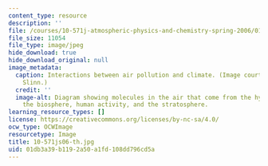 ```yaml
---
content_type: resource
description: ''
file: /courses/10-571j-atmospheric-physics-and-chemistry-spring-2006/01db3a39b1192a50a1fd108dd796cd5a_10-571js06-th.jpg
file_size: 11054
file_type: image/jpeg
hide_download: true
hide_download_original: null
image_metadata:
  caption: Interactions between air pollution and climate. (Image courtesy of Anne
    Slinn.)
  credit: ''
  image-alt: Diagram showing molecules in the air that come from the hydrosphere,
    the biosphere, human activity, and the stratosphere.
learning_resource_types: []
license: https://creativecommons.org/licenses/by-nc-sa/4.0/
ocw_type: OCWImage
resourcetype: Image
title: 10-571js06-th.jpg
uid: 01db3a39-b119-2a50-a1fd-108dd796cd5a
---
```

